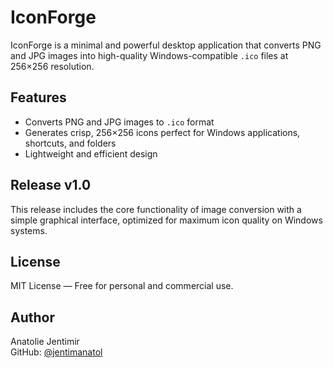 # IconForge

IconForge is a minimal and powerful desktop application that converts PNG and JPG images into high-quality Windows-compatible `.ico` files at 256×256 resolution.

## Features

- Converts PNG and JPG images to `.ico` format
- Generates crisp, 256×256 icons perfect for Windows applications, shortcuts, and folders
- Lightweight and efficient design

## Release v1.0

This release includes the core functionality of image conversion with a simple graphical interface, optimized for maximum icon quality on Windows systems.

## License

MIT License — Free for personal and commercial use.

## Author

Anatolie Jentimir  
GitHub: [@jentimanatol](https://github.com/jentimanatol)
